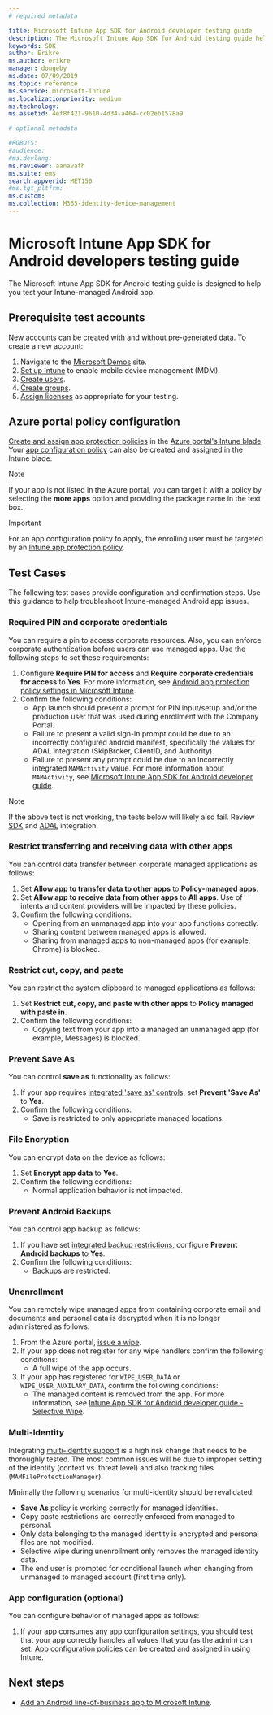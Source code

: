 ```yaml
---
# required metadata

title: Microsoft Intune App SDK for Android developer testing guide
description: The Microsoft Intune App SDK for Android testing guide helps you test your Intune-managed Android app.
keywords: SDK
author: Erikre
ms.author: erikre
manager: dougeby
ms.date: 07/09/2019
ms.topic: reference
ms.service: microsoft-intune
ms.localizationpriority: medium
ms.technology:
ms.assetid: 4ef8f421-9610-4d34-a464-cc02eb1578a9

# optional metadata

#ROBOTS:
#audience:
#ms.devlang:
ms.reviewer: aanavath
ms.suite: ems
search.appverid: MET150
#ms.tgt_pltfrm:
ms.custom: 
ms.collection: M365-identity-device-management
---
```


# Microsoft Intune App SDK for Android developers testing guide

The Microsoft Intune App SDK for Android testing guide is designed to help you test your Intune-managed Android app.  

## Prerequisite test accounts
New accounts can be created with and without pre-generated data. To create a new account:
1. Navigate to the [Microsoft Demos](https://demos.microsoft.com/environments/create/tenant) site. 
2. [Set up Intune](../setup-steps.md) to enable mobile device management (MDM).
3. [Create users](../users-add.md).
4. [Create groups](../groups-add.md).
5. [Assign licenses](../licenses-assign.md) as appropriate for your testing.


## Azure portal policy configuration
[Create and assign app protection policies](../app-protection-policies.md) in the [Azure portal's Intune blade](https://portal.azure.com/?feature.customportal=false#blade/Microsoft_Intune_Apps/MainMenu/14/selectedMenuItem/Overview). Your [app configuration policy](../app-configuration-policies-overview.md) can also be created and assigned in the Intune blade.

> [!NOTE]
> If your app is not listed in the Azure portal, you can target it with a policy by selecting the **more apps** option and providing the package name in the text box.

> [!IMPORTANT]
> For an app configuration policy to apply, the enrolling user must be targeted by an [Intune app protection policy](../app-protection-policy.md).

## Test Cases

The following test cases provide configuration and confirmation steps. Use this guidance to help troubleshoot Intune-managed Android app issues.

### Required PIN and corporate credentials

You can require a pin to access corporate resources. Also, you can enforce corporate authentication before users can use managed apps. Use the following steps to set these requirements:

1. Configure **Require PIN for access** and **Require corporate credentials for access** to **Yes**. For more information, see [Android app protection policy settings in Microsoft Intune](../app-protection-policy-settings-android.md#access-requirements).
2. Confirm the following conditions:
    - App launch should present a prompt for PIN input/setup and/or the production user that was used during enrollment with the Company Portal.
    - Failure to present a valid sign-in prompt could be due to an incorrectly configured android manifest, specifically the values for ADAL integration (SkipBroker, ClientID, and Authority).
    - Failure to present any prompt could be due to an incorrectly integrated `MAMActivity` value. For more information about `MAMActivity`, see [Microsoft Intune App SDK for Android developer guide](app-sdk-android.md).

> [!NOTE] 
> If the above test is not working, the tests below will likely also fail. Review [SDK](app-sdk-android.md##sdk-integration) and [ADAL](app-sdk-android.md#configure-azure-active-directory-authentication-library-adal) integration.

### Restrict transferring and receiving data with other apps
You can control data transfer between corporate managed applications as follows:

1. Set **Allow app to transfer data to other apps** to **Policy-managed apps**.
2. Set **Allow app to receive data from other apps** to **All apps**. Use of intents and content providers will be impacted by these policies.
3. Confirm the following conditions:
    - Opening from an unmanaged app into your app functions correctly.
    - Sharing content between managed apps is allowed.
    - Sharing from managed apps to non-managed apps (for example, Chrome) is blocked.

### Restrict cut, copy, and paste
You can restrict the system clipboard to managed applications as follows:

1. Set **Restrict cut, copy, and paste with other apps** to **Policy managed with paste in**.
2. Confirm the following conditions:
    - Copying text from your app into a managed an unmanaged app (for example, Messages) is blocked.

### Prevent **Save As**
You can control **save as** functionality as follows:

1. If your app requires [integrated 'save as' controls](app-sdk-android.md#example-determine-if-saving-to-device-or-cloud-storage-is-permitted), set **Prevent 'Save As'** to **Yes**.
2. Confirm the following conditions:
    - Save is restricted to only appropriate managed locations.

### File Encryption
You can encrypt data on the device as follows:

1. Set **Encrypt app data** to **Yes**.
2. Confirm the following conditions:
    - Normal application behavior is not impacted.

### Prevent Android Backups
You can control app backup as follows:

1. If you have set [integrated backup restrictions](app-sdk-android.md#protecting-backup-data), configure **Prevent Android backups** to **Yes**.
2. Confirm the following conditions:
    - Backups are restricted.

### Unenrollment
You can remotely wipe managed apps from containing corporate email and documents and personal data is decrypted when it is no longer administered as follows:

1. From the Azure portal, [issue a wipe](../apps-selective-wipe.md).
2. If your app does not register for any wipe handlers confirm the following conditions:
    - A full wipe of the app occurs.
3. If your app has registered for `WIPE_USER_DATA` or `WIPE_USER_AUXILARY_DATA`, confirm the following conditions:
    - The managed content is removed from the app. For more information, see [Intune App SDK for Android developer guide - Selective Wipe](app-sdk-android.md#selective-wipe).

### Multi-Identity
Integrating [multi-identity support](app-sdk-android.md#multi-identity-optional) is a high risk change that needs to be thoroughly tested. The most common issues will be due to improper setting of the identity (context vs. threat level) and also tracking files (`MAMFileProtectionManager`).

Minimally the following scenarios for multi-identity should be revalidated:

- **Save As** policy is working correctly for managed identities.
- Copy paste restrictions are correctly enforced from managed to personal.
- Only data belonging to the managed identity is encrypted and personal files are not modified.
- Selective wipe during unenrollment only removes the managed identity data.
- The end user is prompted for conditional launch when changing from unmanaged to managed account (first time only).

### App configuration (optional)
You can configure behavior of managed apps as follows:

1. If your app consumes any app configuration settings, you should test that your app correctly handles all values that you (as the admin) can set. [App configuration policies](../app-configuration-policies-overview.md) can be created and assigned in using Intune.

## Next steps

- [Add an Android line-of-business app to Microsoft Intune](../lob-apps-android.md).
